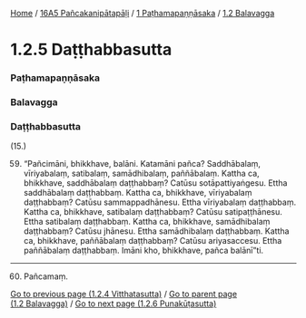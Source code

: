 
[Home](/) / [16A5 Pañcakanipātapāḷi](/tipitaka/16A5.md) / [1 Paṭhamapaṇṇāsaka](/tipitaka/16A5/1.md) / [1.2 Balavagga](/tipitaka/16A5/1/1.2.md)

# 1.2.5 Daṭṭhabbasutta

### Paṭhamapaṇṇāsaka

### Balavagga

### Daṭṭhabbasutta

(15.)

59. “Pañcimāni, bhikkhave, balāni. Katamāni pañca? Saddhābalaṃ, vīriyabalaṃ, satibalaṃ, samādhibalaṃ, paññābalaṃ. Kattha ca, bhikkhave, saddhābalaṃ daṭṭhabbaṃ? Catūsu sotāpattiyaṅgesu. Ettha saddhābalaṃ daṭṭhabbaṃ. Kattha ca, bhikkhave, vīriyabalaṃ daṭṭhabbaṃ? Catūsu sammappadhānesu. Ettha vīriyabalaṃ daṭṭhabbaṃ. Kattha ca, bhikkhave, satibalaṃ daṭṭhabbaṃ? Catūsu satipaṭṭhānesu. Ettha satibalaṃ daṭṭhabbaṃ. Kattha ca, bhikkhave, samādhibalaṃ daṭṭhabbaṃ? Catūsu jhānesu. Ettha samādhibalaṃ daṭṭhabbaṃ. Kattha ca, bhikkhave, paññābalaṃ daṭṭhabbaṃ? Catūsu ariyasaccesu. Ettha paññābalaṃ daṭṭhabbaṃ. Imāni kho, bhikkhave, pañca balānī”ti.

---

60. Pañcamaṃ.



[Go to previous page (1.2.4 Vitthatasutta)](/tipitaka/16A5/1/1.2/1.2.4.md) / [Go to parent page (1.2 Balavagga)](/tipitaka/16A5/1/1.2.md) / [Go to next page (1.2.6 Punakūṭasutta)](/tipitaka/16A5/1/1.2/1.2.6.md)


